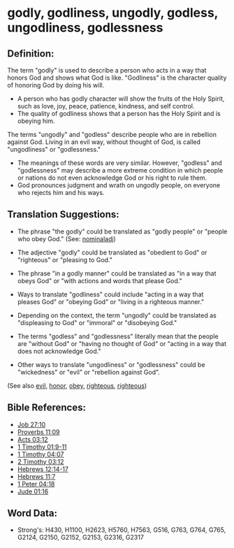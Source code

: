 # godly, godliness, ungodly, godless, ungodliness, godlessness #

## Definition: ##

The term "godly" is used to describe a person who acts in a way that honors God and shows what God is like. "Godliness" is the character quality of honoring God by doing his will.

* A person who has godly character will show the fruits of the Holy Spirit, such as love, joy, peace, patience, kindness, and self control.
* The quality of godliness shows that a person has the Holy Spirit and is obeying him.

The terms "ungodly" and "godless" describe people who are in rebellion against God. Living in an evil way, without thought of God, is called "ungodliness" or "godlessness."

* The meanings of these words are very similar. However, "godless" and "godlessness" may describe a more extreme condition in which people or nations do not even acknowledge God or his right to rule them.
* God pronounces judgment and wrath on ungodly people, on everyone who rejects him and his ways.

## Translation Suggestions: ##

* The phrase "the godly" could be translated as "godly people" or "people who obey God." (See: [nominaladj](rc://en/ta/man/translate/figs-nominaladj))
* The adjective "godly" could be translated as "obedient to God" or "righteous" or "pleasing to God." 
* The phrase "in a godly manner" could be translated as "in a way that obeys God" or "with actions and words that please God."
* Ways to translate "godliness" could include "acting in a way that pleases God" or "obeying God" or "living in a righteous manner."

* Depending on the context, the term "ungodly" could be translated as "displeasing to God" or "immoral" or "disobeying God."
* The terms "godless" and "godlessness" literally mean that the people are "without God" or "having no thought of God" or "acting in a way that does not acknowledge God."
* Other ways to translate "ungodliness" or "godlessness" could be "wickedness" or "evil" or "rebellion against God".

(See also [evil](../kt/evil.md), [honor](../kt/honor.md), [obey](../other/obey.md), [righteous](../kt/righteous.md), [righteous](../kt/righteous.md))

## Bible References: ##

* [Job 27:10](rc://en/tn/help/job/27/10)
* [Proverbs 11:09](rc://en/tn/help/pro/11/09)
* [Acts 03:12](rc://en/tn/help/act/03/12)
* [1 Timothy 01:9-11](rc://en/tn/help/1ti/01/09)
* [1 Timothy 04:07](rc://en/tn/help/1ti/04/07)
* [2 Timothy 03:12](rc://en/tn/help/2ti/03/12)
* [Hebrews 12:14-17](rc://en/tn/help/heb/12/14)
* [Hebrews 11:7](rc://en/tn/help/heb/11/07)
* [1 Peter 04:18](rc://en/tn/help/1pe/04/18)
* [Jude 01:16](rc://en/tn/help/jud/01/16)

## Word Data: ##

* Strong's: H430, H1100, H2623, H5760, H7563, G516, G763, G764, G765, G2124, G2150, G2152, G2153, G2316, G2317

